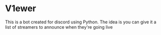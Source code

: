 # V1ewer
This is a bot created for discord using Python.  The idea is you can give it a list of streamers to announce when they're going live

